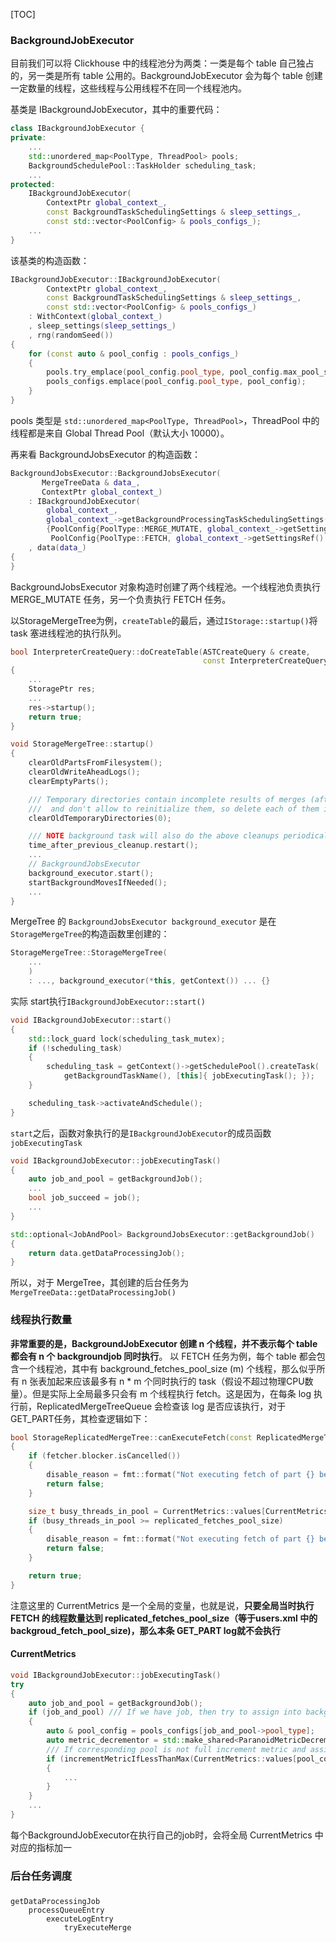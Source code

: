 [TOC]

### BackgroundJobExecutor
目前我们可以将 Clickhouse 中的线程池分为两类：一类是每个 table 自己独占的，另一类是所有 table 公用的。BackgroundJobExecutor 会为每个 table 创建一定数量的线程，这些线程与公用线程不在同一个线程池内。

基类是 IBackgroundJobExecutor，其中的重要代码：
```c++
class IBackgroundJobExecutor {
private:
    ...
    std::unordered_map<PoolType, ThreadPool> pools;
    BackgroundSchedulePool::TaskHolder scheduling_task;
    ...
protected:
    IBackgroundJobExecutor(
        ContextPtr global_context_,
        const BackgroundTaskSchedulingSettings & sleep_settings_,
        const std::vector<PoolConfig> & pools_configs_);
    ...
}
```
该基类的构造函数：
```c++
IBackgroundJobExecutor::IBackgroundJobExecutor(
        ContextPtr global_context_,
        const BackgroundTaskSchedulingSettings & sleep_settings_,
        const std::vector<PoolConfig> & pools_configs_)
    : WithContext(global_context_)
    , sleep_settings(sleep_settings_)
    , rng(randomSeed())
{
    for (const auto & pool_config : pools_configs_)
    {
        pools.try_emplace(pool_config.pool_type, pool_config.max_pool_size, 0, pool_config.max_pool_size, false);
        pools_configs.emplace(pool_config.pool_type, pool_config);
    }
}
```
pools 类型是 `std::unordered_map<PoolType, ThreadPool>`，ThreadPool 中的线程都是来自 Global Thread Pool（默认大小 10000）。

再来看 BackgroundJobsExecutor 的构造函数：
```c++
BackgroundJobsExecutor::BackgroundJobsExecutor(
       MergeTreeData & data_,
       ContextPtr global_context_)
    : IBackgroundJobExecutor(
        global_context_,
        global_context_->getBackgroundProcessingTaskSchedulingSettings(),
        {PoolConfig{PoolType::MERGE_MUTATE, global_context_->getSettingsRef().background_pool_size, CurrentMetrics::BackgroundPoolTask},
         PoolConfig{PoolType::FETCH, global_context_->getSettingsRef().background_fetches_pool_size, CurrentMetrics::BackgroundFetchesPoolTask}})
    , data(data_)
{
}
```
BackgroundJobsExecutor 对象构造时创建了两个线程池。一个线程池负责执行 MERGE_MUTATE 任务，另一个负责执行 FETCH 任务。


以StorageMergeTree为例，`createTable`的最后，通过`IStorage::startup()`将 task 塞进线程池的执行队列。
```c++
bool InterpreterCreateQuery::doCreateTable(ASTCreateQuery & create,
                                           const InterpreterCreateQuery::TableProperties & properties)
{
    ...
    StoragePtr res;
    ...
    res->startup();
    return true;
}

void StorageMergeTree::startup()
{
    clearOldPartsFromFilesystem();
    clearOldWriteAheadLogs();
    clearEmptyParts();

    /// Temporary directories contain incomplete results of merges (after forced restart)
    ///  and don't allow to reinitialize them, so delete each of them immediately
    clearOldTemporaryDirectories(0);

    /// NOTE background task will also do the above cleanups periodically.
    time_after_previous_cleanup.restart();
    ...
    // BackgroundJobsExecutor
    background_executor.start();
    startBackgroundMovesIfNeeded();
    ...
}
```
MergeTree 的 `BackgroundJobsExecutor background_executor` 是在`StorageMergeTree`的构造函数里创建的：
```cpp
StorageMergeTree::StorageMergeTree(
    ...
    )
    : ..., background_executor(*this, getContext()) ... {}
``` 
实际 start执行`IBackgroundJobExecutor::start()`
```cpp
void IBackgroundJobExecutor::start()
{
    std::lock_guard lock(scheduling_task_mutex);
    if (!scheduling_task)
    {
        scheduling_task = getContext()->getSchedulePool().createTask(
            getBackgroundTaskName(), [this]{ jobExecutingTask(); });
    }

    scheduling_task->activateAndSchedule();
}
```
`start`之后，函数对象执行的是`IBackgroundJobExecutor`的成员函数`jobExecutingTask`

```cpp
void IBackgroundJobExecutor::jobExecutingTask()
{
    auto job_and_pool = getBackgroundJob();
    ...
    bool job_succeed = job();
    ...
}

std::optional<JobAndPool> BackgroundJobsExecutor::getBackgroundJob()
{
    return data.getDataProcessingJob();
}
```
所以，对于 MergeTree，其创建的后台任务为`MergeTreeData::getDataProcessingJob()`

### 线程执行数量
**非常重要的是，BackgroundJobExecutor 创建 n 个线程，并不表示每个 table 都会有 n 个 backgroundjob 同时执行**。
以 FETCH 任务为例，每个 table 都会包含一个线程池，其中有 background_fetches_pool_size (m) 个线程，那么似乎所有 n 张表加起来应该最多有 n * m 个同时执行的 task（假设不超过物理CPU数量）。但是实际上全局最多只会有 m 个线程执行 fetch。这是因为，在每条 log 执行前，ReplicatedMergeTreeQueue 会检查该 log 是否应该执行，对于 GET_PART任务，其检查逻辑如下：
```c++
bool StorageReplicatedMergeTree::canExecuteFetch(const ReplicatedMergeTreeLogEntry & entry, String & disable_reason) const
{
    if (fetcher.blocker.isCancelled())
    {
        disable_reason = fmt::format("Not executing fetch of part {} because replicated fetches are cancelled now.", entry.new_part_name);
        return false;
    }

    size_t busy_threads_in_pool = CurrentMetrics::values[CurrentMetrics::BackgroundFetchesPoolTask].load(std::memory_order_relaxed);
    if (busy_threads_in_pool >= replicated_fetches_pool_size)
    {
        disable_reason = fmt::format("Not executing fetch of part {} because {} fetches already executing, max {}.", entry.new_part_name, busy_threads_in_pool, replicated_fetches_pool_size);
        return false;
    }

    return true;
}
```
注意这里的 CurrentMetrics 是一个全局的变量，也就是说，**只要全局当时执行 FETCH 的线程数量达到 replicated_fetches_pool_size（等于users.xml 中的 backgroud_fetch_pool_size)，那么本条 GET_PART log就不会执行**

#### CurrentMetrics
```c++
void IBackgroundJobExecutor::jobExecutingTask()
try
{
    auto job_and_pool = getBackgroundJob();
    if (job_and_pool) /// If we have job, then try to assign into background pool
    {
        auto & pool_config = pools_configs[job_and_pool->pool_type];
        auto metric_decrementor = std::make_shared<ParanoidMetricDecrementor>(pool_config.tasks_metric);
        /// If corresponding pool is not full increment metric and assign new job
        if (incrementMetricIfLessThanMax(CurrentMetrics::values[pool_config.tasks_metric], pool_config.max_pool_size))
        {
            ...
        }
    }
    ...
}
```
每个BackgroundJobExecutor在执行自己的job时，会将全局 CurrentMetrics 中对应的指标加一





### 后台任务调度

###

    getDataProcessingJob
        processQueueEntry
            executeLogEntry
                tryExecuteMerge